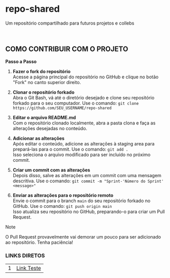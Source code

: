 # repo-shared
Um repositório compartilhado para futuros projetos e collebs 

<br>

## COMO CONTRIBUIR COM O PROJETO

**Passo a Passo**
1. **Fazer o fork do repositório**  
   Acesse a página principal do repositório no GitHub e clique no botão "Fork" no canto superior direito. 

2. **Clonar o repositório forkado**  
   Abra o Git Bash, vá até o diretório desejado e clone seu repositório forkado para o seu computador. Use o comando: ``` git clone https://github.com/SEU_USERNAME/repo-shared ```  

3. **Editar o arquivo README.md**  
   Com o repositório clonado localmente, abra a pasta clona e faça as alterações desejadas no conteúdo.

4. **Adicionar as alterações**  
   Após editar o conteúdo, adicione as alterações à staging area para prepará-las para o commit. Use o comando: ``` git add . ```  
   Isso seleciona o arquivo modificado para ser incluído no próximo commit.

5. **Criar um commit com as alterações**  
   Depois disso, salve as alterações em um commit com uma mensagem descritiva. Use o comando: ``` git commit -m "Sprint-'Número do Sprint' <message>" ```  

6. **Enviar as alterações para o repositório remoto**  
   Envie o commit para o branch `main` do seu repositório forkado no GitHub. Use o comando: ``` git push origin main ```  
   Isso atualiza seu repositório no GitHub, preparando-o para criar um Pull Request.



> [!NOTE]
> O Pull Request provavelmente vai demorar um pouco para ser adicionado ao repositório. Tenha paciência!



### LINKS DIRETOS
|||
|-----|-----|
|1|[Link Teste]()|
